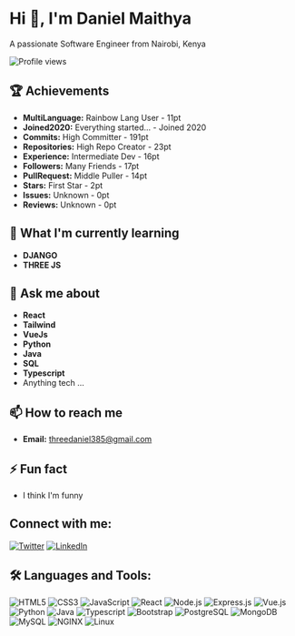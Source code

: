# Hi 👋, I'm Daniel Maithya

A passionate Software Engineer from Nairobi, Kenya

![Profile views](https://gpvc.arturio.dev/dav-oss) 

## 🏆 Achievements
- **MultiLanguage:** Rainbow Lang User - 11pt
- **Joined2020:** Everything started... - Joined 2020
- **Commits:** High Committer - 191pt
- **Repositories:** High Repo Creator - 23pt
- **Experience:** Intermediate Dev - 16pt
- **Followers:** Many Friends - 17pt
- **PullRequest:** Middle Puller - 14pt
- **Stars:** First Star - 2pt
- **Issues:** Unknown - 0pt
- **Reviews:** Unknown - 0pt

## 🌱 What I'm currently learning
- **DJANGO**
- **THREE JS**

## 💬 Ask me about
- **React**
- **Tailwind**
- **VueJs**
- **Python**
- **Java**
- **SQL**
- **Typescript**
- Anything tech ...

## 📫 How to reach me
- **Email:** threedaniel385@gmail.com

## ⚡ Fun fact
- I think I'm funny

## Connect with me:
[![Twitter](https://img.shields.io/badge/-Twitter-1DA1F2?style=flat-square&logo=twitter&logoColor=white)](https://twitter.com/your_twitter_handle)
[![LinkedIn](https://img.shields.io/badge/-LinkedIn-0A66C2?style=flat-square&logo=linkedin&logoColor=white)](https://linkedin.com/in/your_linkedin_profile)

## 🛠 Languages and Tools:
![HTML5](https://img.shields.io/badge/-HTML5-E34F26?style=flat-square&logo=html5&logoColor=white)
![CSS3](https://img.shields.io/badge/-CSS3-1572B6?style=flat-square&logo=css3&logoColor=white)
![JavaScript](https://img.shields.io/badge/-JavaScript-F7DF1E?style=flat-square&logo=javascript&logoColor=black)
![React](https://img.shields.io/badge/-React-61DAFB?style=flat-square&logo=react&logoColor=black)
![Node.js](https://img.shields.io/badge/-Node.js-339933?style=flat-square&logo=node.js&logoColor=white)
![Express.js](https://img.shields.io/badge/-Express.js-000000?style=flat-square&logo=express&logoColor=white)
![Vue.js](https://img.shields.io/badge/-Vue.js-4FC08D?style=flat-square&logo=vue.js&logoColor=white)
![Python](https://img.shields.io/badge/-Python-3776AB?style=flat-square&logo=python&logoColor=white)
![Java](https://img.shields.io/badge/-Java-007396?style=flat-square&logo=java&logoColor=white)
![Typescript](https://img.shields.io/badge/-Typescript-3178C6?style=flat-square&logo=typescript&logoColor=white)
![Bootstrap](https://img.shields.io/badge/-Bootstrap-563D7C?style=flat-square&logo=bootstrap&logoColor=white)
![PostgreSQL](https://img.shields.io/badge/-PostgreSQL-336791?style=flat-square&logo=postgresql&logoColor=white)
![MongoDB](https://img.shields.io/badge/-MongoDB-47A248?style=flat-square&logo=mongodb&logoColor=white)
![MySQL](https://img.shields.io/badge/-MySQL-4479A1?style=flat-square&logo=mysql&logoColor=white)
![NGINX](https://img.shields.io/badge/-NGINX-009639?style=flat-square&logo=nginx&logoColor=white)
![Linux](https://img.shields.io/badge/-Linux-FCC624?style=flat-square&logo=linux&logoColor=black)
